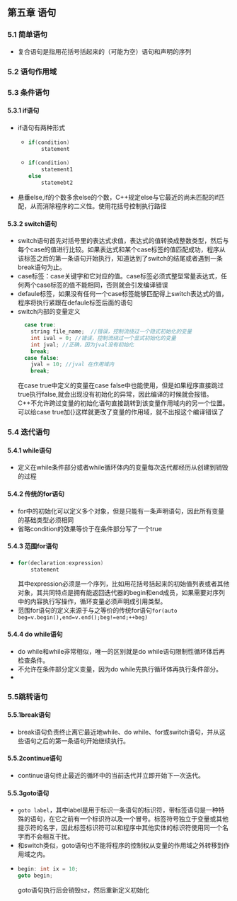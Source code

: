 ## 第五章 语句
### 5.1 简单语句
  + 复合语句是指用花括号括起来的（可能为空）语句和声明的序列
### 5.2 语句作用域
### 5.3 条件语句
#### 5.3.1 if语句
  + if语句有两种形式
    + ```cpp
      if(condition)
          statement
      ```
    + ```cpp
      if(condition)
          statement1
      else
          statemebt2
      ```
  + 悬垂else,if的个数多余else的个数，C++规定else与它最近的尚未匹配的if匹配，从而消除程序的二义性。使用花括号控制执行路径

#### 5.3.2 switch语句
  + switch语句首先对括号里的表达式求值，表达式的值转换成整数类型，然后与每个case的值进行比较。如果表达式和某个case标签的值匹配成功，程序从该标签之后的第一条语句开始执行，知道达到了switch的结尾或者遇到一条break语句为止。  
  + case标签：case关键字和它对应的值。case标签必须式整型常量表达式，任何两个case标签的值不能相同，否则就会引发编译错误
  + defaule标签，如果没有任何一个case标签能够匹配得上switch表达式的值，程序将执行紧跟在defaule标签后面的语句
  + switch内部的变量定义  
    ```cpp
      case true:
        string file_name;  //错误，控制流绕过一个隐式初始化的变量
        int ival = 0; //错误，控制流绕过一个显式初始化的变量
        int jval; //正确，因为jval没有初始化
        break;
      case false:
        jval = 10; //jval 在作用域内
        break;
    ```
    在case true中定义的变量在case false中也能使用，但是如果程序直接跳过true执行false,就会出现没有初始化的异常，因此编译的时候就会报错。C++不允许跨过变量的初始化语句直接跳转到该变量作用域内的另一个位置。可以给case true加{}这样就更改了变量的作用域，就不出报这个编译错误了
 
### 5.4 迭代语句
#### 5.4.1 while语句
   + 定义在while条件部分或者while循环体内的变量每次迭代都经历从创建到销毁的过程

#### 5.4.2 传统的for语句
  + for中的初始化可以定义多个对象，但是只能有一条声明语句，因此所有变量的基础类型必须相同
  + 省略condition的效果等价于在条件部分写了一个true

#### 5.4.3 范围for语句
  + ```cpp
    for(declaration:expression)
        statement
    ```
    其中expression必须是一个序列，比如用花括号括起来的初始值列表或者其他对象，其共同特点是拥有能返回迭代器的begin和end成员，如果需要对序列中的内容执行写操作，循环变量必须声明成引用类型。
  + 范围for语句的定义来源于与之等价的传统for语句`for(auto beg=v.begin(),end=v.end();beg!=end;++beg)`

#### 5.4.4 do while语句
  + do while和while非常相似，唯一的区别就是do while语句限制性循环体后再检查条件。
  + 不允许在条件部分定义变量，因为do while先执行循环体再执行条件部分。
  + 
        
### 5.5跳转语句
#### 5.5.1break语句
  + break语句负责终止离它最近地while、do while、for或switch语句，并从这些语句之后的第一条语句开始继续执行。  

#### 5.5.2continue语句
  + continue语句终止最近的循环中的当前迭代并立即开始下一次迭代。

#### 5.5.3goto语句
  + `goto label`，其中label是用于标识一条语句的标识符，带标签语句是一种特殊的语句，在它之前有一个标识符以及一个冒号。标签符号独立于变量或其他提示符的名字，因此标签标识符可以和程序中其他实体的标识符使用同一个名字而不会相互干扰。
  + 和switch类似，goto语句也不能将程序的控制权从变量的作用域之外转移到作用域之内。  
  + ```cpp
    begin: int ix = 10;
    goto begin;
    ```
    goto语句执行后会销毁sz，然后重新定义初始化
  































